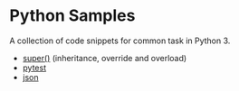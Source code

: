 # Python Samples

A collection of code snippets for common task in Python 3.

* [super()](/samples/super) (inheritance, override and overload)
* [pytest](/samples/pytest)
* [json](/samples/json) 
